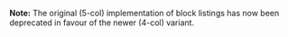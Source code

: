 <section>
  <p class="alert-info"><strong>Note:</strong> The original (5-col) implementation of block listings has now been deprecated in favour of the newer (4-col) variant.</p>
</section>
